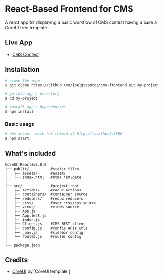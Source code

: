 # React-Based Frontend for CMS 

A react app for displaying a basic workflow of CMS contest having a base a CoreUI free template.


## Live App

* [CMS Contest](https://cms-frontend.herokuapp.com)

## Installation

``` bash
# clone the repo
$ git clone https://github.com/joelgtsantos/cms-frontend.git my-project

# go into app's directory
$ cd my-project

# install app's dependencies
$ npm install
```
### Basic usage

``` bash
# dev server  with hot reload at http://localhost:3000
$ npm start
```

## What's included

```
CoreUI-React#v2.0.0
├── public/          #static files
│   ├── assets/      #assets
│   └── index.html   #html temlpate
│
├── src/             #project root
|   ├── actions/     #redux actions
│   ├── containers/  #container source
│   ├── reducers/    #redux reducers
│   ├── scss/        #user scss/css source
│   ├── views/       #views source
│   ├── App.js
│   ├── App.test.js
│   ├── index.js    
│   ├── Client.js    #CMS REST-client
│   ├── config.js    #config APIs urls
│   ├── _nav.js      #sidebar config
│   └── routes.js    #routes config
│
└── package.json
```


## Credits

- [CoreUI](https://github.com/coreui/coreui-free-react-admin-template) by [CoreUI template ]